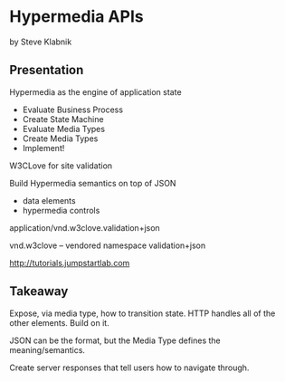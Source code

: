 # Hypermedia APIs
by Steve Klabnik

## Presentation

Hypermedia as the engine of application state

- Evaluate Business Process
- Create State Machine
- Evaluate Media Types
- Create Media Types
- Implement!

W3CLove for site validation

Build Hypermedia semantics on top of JSON

* data elements
* hypermedia controls

application/vnd.w3clove.validation+json

vnd.w3clove – vendored namespace
validation+json

http://tutorials.jumpstartlab.com

## Takeaway

Expose, via media type, how to transition state.  HTTP handles all of the other elements.  Build on it.

JSON can be the format, but the Media Type defines the meaning/semantics.

Create server responses that tell users how to navigate through.